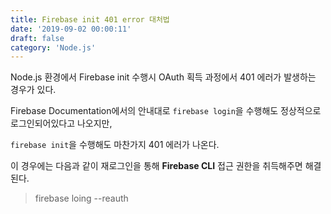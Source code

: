 ```yaml
---
title: Firebase init 401 error 대처법
date: '2019-09-02 00:00:11'
draft: false
category: 'Node.js'
---
```


Node.js 환경에서 Firebase init 수행시 OAuth 획득 과정에서 401 에러가 발생하는 경우가 있다.</br>

Firebase Documentation에서의 안내대로 `firebase login`을 수행해도 정상적으로 로그인되어있다고 나오지만,</br>

`firebase init`을 수행해도 마찬가지 401 에러가 나온다.

이 경우에는 다음과 같이 재로그인을 통해 **Firebase CLI** 접근 권한을 취득해주면 해결된다.

> firebase loing --reauth
